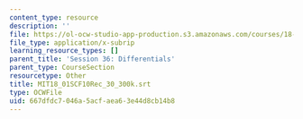 ```yaml
---
content_type: resource
description: ''
file: https://ol-ocw-studio-app-production.s3.amazonaws.com/courses/18-01sc-single-variable-calculus-fall-2010/667dfdc7046a5acfaea63e44d8cb14b8_MIT18_01SCF10Rec_30_300k.vtt
file_type: application/x-subrip
learning_resource_types: []
parent_title: 'Session 36: Differentials'
parent_type: CourseSection
resourcetype: Other
title: MIT18_01SCF10Rec_30_300k.srt
type: OCWFile
uid: 667dfdc7-046a-5acf-aea6-3e44d8cb14b8
---
```

